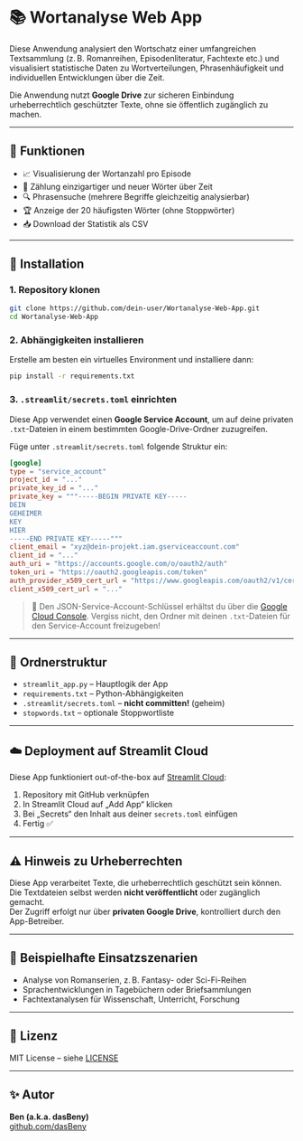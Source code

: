 # 📚 Wortanalyse Web App

Diese Anwendung analysiert den Wortschatz einer umfangreichen Textsammlung (z. B. Romanreihen, Episodenliteratur, Fachtexte etc.) und visualisiert statistische Daten zu Wortverteilungen, Phrasenhäufigkeit und individuellen Entwicklungen über die Zeit.

Die Anwendung nutzt **Google Drive** zur sicheren Einbindung urheberrechtlich geschützter Texte, ohne sie öffentlich zugänglich zu machen.

---

## 🚀 Funktionen

- 📈 Visualisierung der Wortanzahl pro Episode
- 🧠 Zählung einzigartiger und neuer Wörter über Zeit
- 🔍 Phrasensuche (mehrere Begriffe gleichzeitig analysierbar)
- 🏆 Anzeige der 20 häufigsten Wörter (ohne Stoppwörter)
- 📥 Download der Statistik als CSV

---

## 🔧 Installation

### 1. Repository klonen

```bash
git clone https://github.com/dein-user/Wortanalyse-Web-App.git
cd Wortanalyse-Web-App
```

### 2. Abhängigkeiten installieren

Erstelle am besten ein virtuelles Environment und installiere dann:

```bash
pip install -r requirements.txt
```

### 3. `.streamlit/secrets.toml` einrichten

Diese App verwendet einen **Google Service Account**, um auf deine privaten `.txt`-Dateien in einem bestimmten Google-Drive-Ordner zuzugreifen.

Füge unter `.streamlit/secrets.toml` folgende Struktur ein:

```toml
[google]
type = "service_account"
project_id = "..."
private_key_id = "..."
private_key = """-----BEGIN PRIVATE KEY-----
DEIN
GEHEIMER
KEY
HIER
-----END PRIVATE KEY-----"""
client_email = "xyz@dein-projekt.iam.gserviceaccount.com"
client_id = "..."
auth_uri = "https://accounts.google.com/o/oauth2/auth"
token_uri = "https://oauth2.googleapis.com/token"
auth_provider_x509_cert_url = "https://www.googleapis.com/oauth2/v1/certs"
client_x509_cert_url = "..."
```

> 🎯 Den JSON-Service-Account-Schlüssel erhältst du über die [Google Cloud Console](https://console.cloud.google.com/). Vergiss nicht, den Ordner mit deinen `.txt`-Dateien für den Service-Account freizugeben!

---

## 📁 Ordnerstruktur

- `streamlit_app.py` – Hauptlogik der App
- `requirements.txt` – Python-Abhängigkeiten
- `.streamlit/secrets.toml` – **nicht committen!** (geheim)
- `stopwords.txt` – optionale Stoppwortliste

---

## ☁️ Deployment auf Streamlit Cloud

Diese App funktioniert out-of-the-box auf [Streamlit Cloud](https://streamlit.io/cloud):

1. Repository mit GitHub verknüpfen
2. In Streamlit Cloud auf „Add App“ klicken
3. Bei „Secrets“ den Inhalt aus deiner `secrets.toml` einfügen
4. Fertig ✅

---

## ⚠️ Hinweis zu Urheberrechten

Diese App verarbeitet Texte, die urheberrechtlich geschützt sein können. Die Textdateien selbst werden **nicht veröffentlicht** oder zugänglich gemacht.  
Der Zugriff erfolgt nur über **privaten Google Drive**, kontrolliert durch den App-Betreiber.

---

## 🧪 Beispielhafte Einsatzszenarien

- Analyse von Romanserien, z. B. Fantasy- oder Sci-Fi-Reihen
- Sprachentwicklungen in Tagebüchern oder Briefsammlungen
- Fachtextanalysen für Wissenschaft, Unterricht, Forschung

---

## 📜 Lizenz

MIT License – siehe [LICENSE](LICENSE)

---

## ✨ Autor

**Ben (a.k.a. dasBeny)**  
[github.com/dasBeny](https://github.com/dasBeny)
